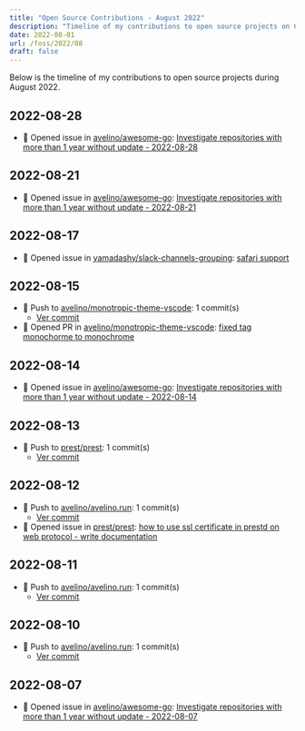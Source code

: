 ```yaml
---
title: "Open Source Contributions - August 2022"
description: "Timeline of my contributions to open source projects on GitHub during August 2022."
date: 2022-08-01
url: /foss/2022/08
draft: false
---
```


Below is the timeline of my contributions to open source projects during August 2022.

## 2022-08-28

- 🐛 Opened issue in [avelino/awesome-go](https://github.com/avelino/awesome-go): [Investigate repositories with more than 1 year without update - 2022-08-28](https://github.com/avelino/awesome-go/issues/4403)

## 2022-08-21

- 🐛 Opened issue in [avelino/awesome-go](https://github.com/avelino/awesome-go): [Investigate repositories with more than 1 year without update - 2022-08-21](https://github.com/avelino/awesome-go/issues/4390)

## 2022-08-17

- 🐛 Opened issue in [yamadashy/slack-channels-grouping](https://github.com/yamadashy/slack-channels-grouping): [safari support](https://github.com/yamadashy/slack-channels-grouping/issues/27)

## 2022-08-15

- 🔨 Push to [avelino/monotropic-theme-vscode](https://github.com/avelino/monotropic-theme-vscode): 1 commit(s)
  - [Ver commit](https://github.com/avelino?tab=overview&from=2022-08-01&to=2022-08-31)
- 🔀 Opened PR in [avelino/monotropic-theme-vscode](https://github.com/avelino/monotropic-theme-vscode): [fixed tag monochorme to monochrome](https://github.com/avelino/monotropic-theme-vscode/pull/18)

## 2022-08-14

- 🐛 Opened issue in [avelino/awesome-go](https://github.com/avelino/awesome-go): [Investigate repositories with more than 1 year without update - 2022-08-14](https://github.com/avelino/awesome-go/issues/4376)

## 2022-08-13

- 🔨 Push to [prest/prest](https://github.com/prest/prest): 1 commit(s)
  - [Ver commit](https://github.com/avelino?tab=overview&from=2022-08-01&to=2022-08-31)

## 2022-08-12

- 🔨 Push to [avelino/avelino.run](https://github.com/avelino/avelino.run): 1 commit(s)
  - [Ver commit](https://github.com/avelino?tab=overview&from=2022-08-01&to=2022-08-31)
- 🐛 Opened issue in [prest/prest](https://github.com/prest/prest): [how to use ssl certificate in prestd on web protocol - write documentation](https://github.com/prest/prest/issues/714)

## 2022-08-11

- 🔨 Push to [avelino/avelino.run](https://github.com/avelino/avelino.run): 1 commit(s)
  - [Ver commit](https://github.com/avelino?tab=overview&from=2022-08-01&to=2022-08-31)

## 2022-08-10

- 🔨 Push to [avelino/avelino.run](https://github.com/avelino/avelino.run): 1 commit(s)
  - [Ver commit](https://github.com/avelino?tab=overview&from=2022-08-01&to=2022-08-31)

## 2022-08-07

- 🐛 Opened issue in [avelino/awesome-go](https://github.com/avelino/awesome-go): [Investigate repositories with more than 1 year without update - 2022-08-07](https://github.com/avelino/awesome-go/issues/4367)

